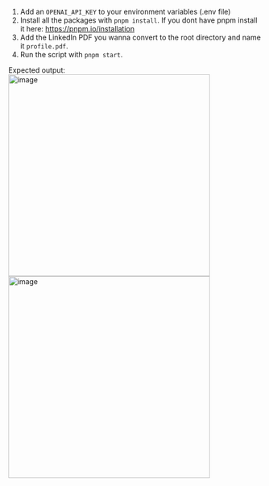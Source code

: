 1. Add an `OPENAI_API_KEY` to your environment variables (.env file)
2. Install all the packages with `pnpm install`. If you dont have pnpm install it here: https://pnpm.io/installation
3. Add the LinkedIn PDF you wanna convert to the root directory and name it `profile.pdf`.
4. Run the script with `pnpm start`.

Expected output:
<img width="400" alt="image" src="https://github.com/user-attachments/assets/f5282fe9-b8b4-442b-bebe-721029ee7204">
<img width="400" alt="image" src="https://github.com/user-attachments/assets/04bdb18c-51d4-4375-8620-ace64e93480f">
